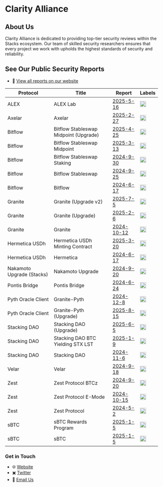 # Clarity Alliance

## About Us
Clarity Alliance is dedicated to providing top-tier security reviews within the Stacks ecosystem. Our team of skilled security researchers ensures that every project we work with upholds the highest standards of security and reliability.

## See Our Public Security Reports

- 📑 [View all reports on our website](https://www.clarityalliance.org/reports)

| Protocol       | Title                                  | Report                                                                                                      | Labels                                                                                     |
| -------------- | -------------------------------------- | ----------------------------------------------------------------------------------------------------------- | ------------------------------------------------------------------------------------------ |
| ALEX            | ALEX Lab                                | [2025-5-16](https://clarity-alliance.github.io/audits/Clarity%20Alliance%20-%20ALEX%20Lab.pdf)             | <img height="20" src="https://img.shields.io/badge/-   Clarity   -63698d?style=flat" />    |
| Axelar           | Axelar                                  | [2025-2-27](https://clarity-alliance.github.io/audits/Clarity%20Alliance%20-%20Axelar.pdf)                 | <img height="20" src="https://img.shields.io/badge/-   Clarity   -63698d?style=flat" />    |
| Bitflow          | Bitflow Stableswap Midpoint (Upgrade)   | [2025-4-25](https://clarity-alliance.github.io/audits/Clarity%20Alliance%20-%20Bitflow%20Stableswap%20Midpoint%20(Upgrade).pdf) | <img height="20" src="https://img.shields.io/badge/-   Clarity   -63698d?style=flat" />    |
| Bitflow          | Bitflow Stableswap Midpoint              | [2025-3-13](https://clarity-alliance.github.io/audits/Clarity%20Alliance%20-%20Bitflow%20Stableswap%20Midpoint.pdf)              | <img height="20" src="https://img.shields.io/badge/-   Clarity   -63698d?style=flat" />    |
| Bitflow          | Bitflow Stableswap Staking               | [2024-9-30](https://clarity-alliance.github.io/audits/Clarity%20Alliance%20-%20Bitflow%20Stableswap%20Staking.pdf)               | <img height="20" src="https://img.shields.io/badge/-   Clarity   -63698d?style=flat" />    |
| Bitflow          | Bitflow Stableswap               | [2024-9-25](https://clarity-alliance.github.io/audits/Clarity%20Alliance%20-%20Bitflow%20Stableswap.pdf)               | <img height="20" src="https://img.shields.io/badge/-   Clarity   -63698d?style=flat" />    |
| Bitflow          | Bitflow                                 | [2024-6-17](https://clarity-alliance.github.io/audits/Clarity%20Alliance%20-%20Bitflow.pdf)                                   | <img height="20" src="https://img.shields.io/badge/-   Clarity   -63698d?style=flat" />    |
| Granite          | Granite (Upgrade v2)                     | [2025-7-5](https://clarity-alliance.github.io/audits/Clarity%20Alliance%20-%20Granite%20(Upgrade%20v2).pdf)                   | <img height="20" src="https://img.shields.io/badge/-   Clarity   -63698d?style=flat" />    |
| Granite          | Granite (Upgrade)                         | [2025-2-6](https://clarity-alliance.github.io/audits/Clarity%20Alliance%20-%20Granite%20(Upgrade).pdf)                         | <img height="20" src="https://img.shields.io/badge/-   Clarity   -63698d?style=flat" />    |
| Granite          | Granite                                     | [2024-10-12](https://clarity-alliance.github.io/audits/Clarity%20Alliance%20-%20Granite.pdf)                                     | <img height="20" src="https://img.shields.io/badge/-   Clarity   -63698d?style=flat" />    |
| Hermetica USDh         | Hermetica USDh Minting Contract              | [2025-3-20](https://clarity-alliance.github.io/audits/Clarity%20Alliance%20-%20Hermetica%20USDh%20Minting%20Contract.pdf)        | <img height="20" src="https://img.shields.io/badge/-   Clarity   -63698d?style=flat" />    |
| Hermetica USDh         | Hermetica                                     | [2024-6-17](https://clarity-alliance.github.io/audits/Clarity%20Alliance%20-%20Hermetica.pdf)                                     | <img height="20" src="https://img.shields.io/badge/-   Clarity   -63698d?style=flat" />    |
| Nakamoto Upgrade (Stacks)           | Nakamoto Upgrade                                       | [2024-9-20](https://clarity-alliance.github.io/audits/Clarity%20Alliance%20-%20Nakamoto.pdf)                                        | <img height="20" src="https://img.shields.io/badge/-   Clarity   -63698d?style=flat" />    |
| Pontis Bridge              | Pontis Bridge                                        | [2024-6-24](https://clarity-alliance.github.io/audits/Clarity%20Alliance%20-%20Pontis%20Bridge.pdf)                                        | <img height="20" src="https://img.shields.io/badge/-   Clarity   -63698d?style=flat" />    |
| Pyth Oracle Client      | Granite-Pyth                                 | [2024-12-8](https://clarity-alliance.github.io/audits/Clarity%20Alliance%20-%20GranitePyth.pdf)                                 | <img height="20" src="https://img.shields.io/badge/-   Clarity   -63698d?style=flat" />    |
| Pyth Oracle Client          | Granite-Pyth (Upgrade)                     | [2025-8-15](https://clarity-alliance.github.io/audits/Clarity%20Alliance%20-%20Granite-Pyth%20(Upgrade).pdf)                     | <img height="20" src="https://img.shields.io/badge/-   Clarity   -63698d?style=flat" />    |
| Stacking DAO        | Stacking DAO (Upgrade)                                        | [2025-6-5](https://clarity-alliance.github.io/audits/Clarity%20Alliance%20-%20Stacking%20DAO%20(Upgrade).pdf)                                        | <img height="20" src="https://img.shields.io/badge/-   Clarity   -63698d?style=flat" />    |
| Stacking DAO        | Stacking DAO BTC Yielding STX LST                                        | [2025-1-9](https://clarity-alliance.github.io/audits/Clarity%20Alliance%20-%20Stacking%20DAO%20BTC%20Yielding%20STX%20LST.pdf)                                        | <img height="20" src="https://img.shields.io/badge/-   Clarity   -63698d?style=flat" />    |
| Stacking DAO        | Stacking DAO                                        | [2024-11-6](https://clarity-alliance.github.io/audits/Clarity%20Alliance%20-%20Stacking%20DAO.pdf)                                        | <img height="20" src="https://img.shields.io/badge/-   Clarity   -63698d?style=flat" />    |
| Velar                   | Velar                                        | [2024-9-18](https://clarity-alliance.github.io/audits/Clarity%20Alliance%20-%20Velar.pdf)                                        | <img height="20" src="https://img.shields.io/badge/-   Clarity   -63698d?style=flat" />    |
| Zest          | Zest Protocol BTCz                                        | [2024-9-20](https://clarity-alliance.github.io/audits/Clarity%20Alliance%20-%20Zest%20Protocol%20BTCz.pdf)                                        | <img height="20" src="https://img.shields.io/badge/-   Clarity   -63698d?style=flat" />    |
| Zest          | Zest Protocol E-Mode                                        | [2024-10-15](https://clarity-alliance.github.io/audits/Clarity%20Alliance%20-%20Zest%20Protocol%20E-Mode.pdf)                                        | <img height="20" src="https://img.shields.io/badge/-   Clarity   -63698d?style=flat" />    |
| Zest          | Zest Protocol                                        | [2024-5-2](https://clarity-alliance.github.io/audits/Clarity%20Alliance%20-%20Zest%20Protocol.pdf)                                        | <img height="20" src="https://img.shields.io/badge/-   Clarity   -63698d?style=flat" />    |
| sBTC                       | sBTC Rewards Program                                        | [2025-1-5](https://clarity-alliance.github.io/audits/Clarity%20Alliance%20-%20sBTC%20Rewards%20Program.pdf)                                        | <img height="20" src="https://img.shields.io/badge/-   Clarity   -63698d?style=flat" />    |
| sBTC                       | sBTC                                        | [2025-1-5](https://clarity-alliance.github.io/audits/Clarity%20Alliance%20-%20sBTC.pdf)                                        | <img height="20" src="https://img.shields.io/badge/-   Clarity   -63698d?style=flat" />    |

### Get in Touch
- 🌐 [Website](https://www.clarityalliance.org)
- ✖️ [Twitter](https://x.com/ClarAllianceSTX)
- 📧 [Email Us](mailto:contact@clarityalliance.org)

